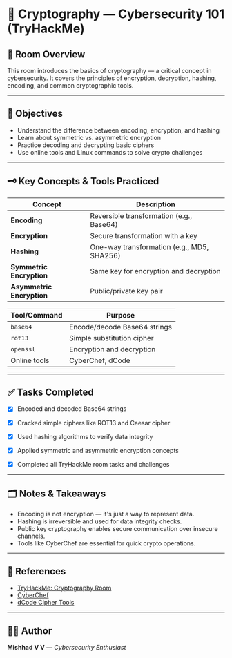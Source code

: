 # 🔐 Cryptography — Cybersecurity 101 (TryHackMe)

## 📌 Room Overview
This room introduces the basics of cryptography — a critical concept in cybersecurity. It covers the principles of encryption, decryption, hashing, encoding, and common cryptographic tools.

---

## 🎯 Objectives
- Understand the difference between encoding, encryption, and hashing
- Learn about symmetric vs. asymmetric encryption
- Practice decoding and decrypting basic ciphers
- Use online tools and Linux commands to solve crypto challenges 

---

## 🗝️ Key Concepts & Tools Practiced

| Concept | Description |
| ------- | ------------ |
| **Encoding** | Reversible transformation (e.g., Base64) |
| **Encryption** | Secure transformation with a key |
| **Hashing** | One-way transformation (e.g., MD5, SHA256) |
| **Symmetric Encryption** | Same key for encryption and decryption |
| **Asymmetric Encryption** | Public/private key pair |

| Tool/Command | Purpose |
| ------------- | -------- |
| `base64` | Encode/decode Base64 strings |
| `rot13` | Simple substitution cipher |
| `openssl` | Encryption and decryption |
| Online tools | CyberChef, dCode |

---

## ✅ Tasks Completed
- [x] Encoded and decoded Base64 strings
- [x] Cracked simple ciphers like ROT13 and Caesar cipher
- [x] Used hashing algorithms to verify data integrity
- [x] Applied symmetric and asymmetric encryption concepts
- [x] Completed all TryHackMe room tasks and challenges


---

## 🗂️ Notes & Takeaways
- Encoding is not encryption — it's just a way to represent data.
- Hashing is irreversible and used for data integrity checks.
- Public key cryptography enables secure communication over insecure channels.
- Tools like CyberChef are essential for quick crypto operations.

---

## 🔗 References
- [TryHackMe: Cryptography Room](https://tryhackme.com)
- [CyberChef](https://gchq.github.io/CyberChef/)
- [dCode Cipher Tools](https://www.dcode.fr/)

---

## 👨‍💻 Author
**Mishhad V V** — *Cybersecurity Enthusiast*


